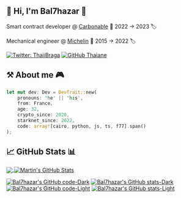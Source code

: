 ## 🤖 Hi, I'm Bal7hazar 👋

Smart contract developer @ [Carbonable](https://www.carbonable.io/) 📅 2022 → 2023 🏷️

Mechanical engineer @ [Michelin](https://www.michelin.com/) 📅 2015 → 2022 🏷️

[![Twitter: ThaiiBraga](https://img.shields.io/twitter/follow/bal7hazar?style=social)](https://twitter.com/bal7hazar)
[![GitHub Thaiane](https://img.shields.io/github/followers/bal7hazar?label=follow&style=social)](https://github.com/bal7hazar)

## ⚒️ About me 🎮

```rust
let mut dev: Dev = DevTrait::new(
    pronouns: 'he' || 'his',
    from: France,
    age: 32,
    crypto_since: 2020,
    starknet_since: 2022,
    code: array![cairo, python, js, ts, f77].span()
);
```

## 📈 GitHub Stats 📊

<a href="https://github.com/bal7hazar">
  <img align="center" src="https://github-readme-stats.vercel.app/api/top-langs/?username=bal7hazar&hide=java,html,tex,vue,javascript&title_color=ffffff&text_color=c9cacc&icon_color=2bbc8a&bg_color=1d1f21&langs_count=3" />
</a>
<a href="https://github.com/bal7hazar">
  <img align="center" src="https://github-readme-stats.vercel.app/api?username=bal7hazar&show_icons=true&line_height=27&count_private=true&title_color=ffffff&text_color=c9cacc&icon_color=2bbc8a&bg_color=1d1f21" alt="Martin's GitHub Stats" />
</a>

[![Bal7hazar's GitHub code-Dark](https://github-readme-stats.vercel.app/api/top-langs/?username=bal7hazar&show_icons=true&theme=dark&line_height=27&count_private=true#gh-dark-mode-only)](https://github.com/bal7hazar#gh-dark-mode-only)
[![Bal7hazar's GitHub stats-Dark](https://github-readme-stats.vercel.app/api?username=bal7hazar&show_icons=true&theme=dark#gh-dark-mode-only)](https://github.com/bal7hazar#gh-dark-mode-only)
[![Bal7hazar's GitHub code-Light](https://github-readme-stats.vercel.app/api/top-langs/?username=bal7hazar&show_icons=true&theme=default&line_height=27&count_private=true#gh-light-mode-only)](https://github.com/bal7hazar#gh-light-mode-only)
[![Bal7hazar's GitHub stats-Light](https://github-readme-stats.vercel.app/api?username=bal7hazar&show_icons=true&theme=default#gh-light-mode-only)](https://github.com/bal7hazar#gh-light-mode-only)